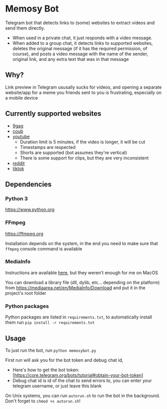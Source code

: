 # Memosy Bot

Telegram bot that detects links to (some) websites to extract videos and send them directly.
- When used in a private chat, it just responds with a video message.
- When added to a group chat, it detects links to supported websites, deletes the original message (if it has the required permission, of course), and posts a video message with the name of the sender, original link, and any extra text that was in that message

## Why?

Link preview in Telegram ususally sucks for videos, and opening a separate website/app for a meme you friends sent to you is frustrating, especially on a mobile device

## Currently supported websites

- [9gag](https://9gag.com)
- [coub](https://coub.com)
- [youtube](https://youtube.com)
  - Duration limit is 5 minutes, if the video is longer, it will be cut
  - Timestamps are respected
  - Shorts are supported (bot assumes they're vertical)
  - There is some support for clips, but they are very inconsistent
- [reddit](https://reddit.com)
- [tiktok](https://tiktok.com)


## Dependencies

### Python 3

https://www.python.org

### FFmpeg

https://ffmpeg.org

Installation depends on the system, in the end you need to make sure that `ffmpeg` console command is available

### MediaInfo

Instructions are available [here](https://pymediainfo.readthedocs.io/en/stable/), but they weren't enough for me on MacOS

You can download a library file (dll, dylib, etc... depending on the platform) from https://mediaarea.net/en/MediaInfo/Download and put it in the project's root folder


### Python packages

Python packages are listed in `requirements.txt`, to automatically install them run `pip install -r requirements.txt`


## Usage

To just run the bot, run `python memosybot.py`

First run will ask you for the bot token and debug chat id,
 - Here's how to get the bot token: [https://core.telegram.org/bots/tutorial#obtain-your-bot-token]
 - Debug chat id is id of the chat to send errors to, you can enter your telegram username, or just leave this blank
   
On Unix systems, you can run `autorun.sh` to run the bot in the background. Don't forget to `chmod +x autorun.sh`!
